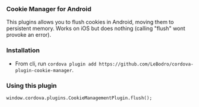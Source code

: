 ### Cookie Manager for Android ###

This plugins allows you to flush cookies in Android, moving them to persistent memory. Works on iOS but does nothing (calling "flush" wont provoke an error).

### Installation ###

* From cli, run `cordova plugin add https://github.com/LeBodro/cordova-plugin-cookie-manager`.

### Using this plugin ###

    window.cordova.plugins.CookieManagementPlugin.flush();
